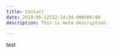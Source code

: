 ```yaml
---
title: Contact
date: 2019-05-12T12:14:34.000+06:00
description: This is meta description.

---
```

test